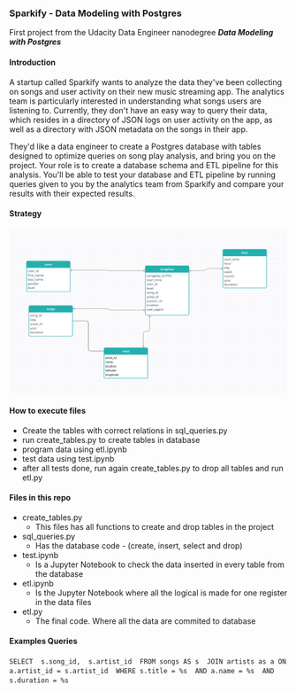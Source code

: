 ### Sparkify - Data Modeling with Postgres ###

First project from the Udacity Data Engineer nanodegree ***Data Modeling with Postgres***

#### Introduction ###

A startup called Sparkify wants to analyze the data they've been collecting on songs and user activity on their new music streaming app. The analytics team is particularly interested in understanding what songs users are listening to. Currently, they don't have an easy way to query their data, which resides in a directory of JSON logs on user activity on the app, as well as a directory with JSON metadata on the songs in their app.

They'd like a data engineer to create a Postgres database with tables designed to optimize queries on song play analysis, and bring you on the project. Your role is to create a database schema and ETL pipeline for this analysis. You'll be able to test your database and ETL pipeline by running queries given to you by the analytics team from Sparkify and compare your results with their expected results.

#### Strategy ####
![ERD Model](Capturar.png)

#### How to execute files ####
- Create the tables with correct relations in sql_queries.py
- run create_tables.py to create tables in database
- program data using etl.ipynb
- test data using test.ipynb
- after all tests done, run again create_tables.py to drop all tables and run etl.py

#### Files in this repo ####
- create_tables.py
    - This files has all functions to create and drop tables in the project
- sql_queries.py
    - Has the database code - (create, insert, select and drop)
- test.ipynb
    - Is a Jupyter Notebook to check the data inserted in every table from the database
- etl.ipynb
    - Is the Jupyter Notebook where all the logical is made for one register in the data files
- etl.py
    - The final code. Where all the data are commited to database
    
#### Examples Queries ####

`SELECT 
    s.song_id, 
    s.artist_id 
FROM songs AS s 
JOIN artists as a ON a.artist_id = s.artist_id 
WHERE s.title = %s 
AND a.name = %s 
AND s.duration = %s`

